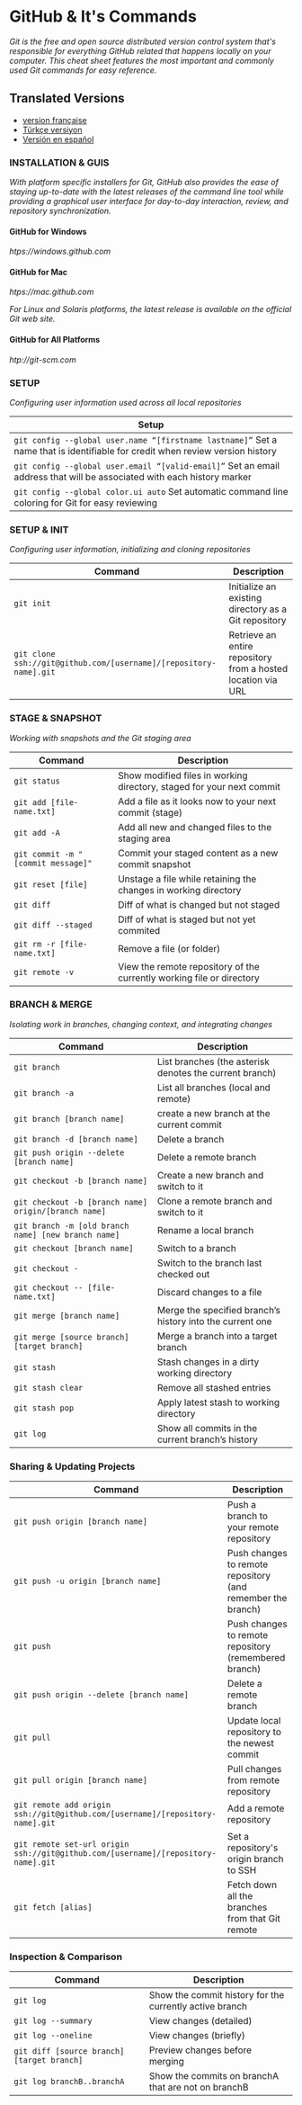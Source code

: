 GitHub & It's Commands
============
*Git is the free and open source distributed version control system that's responsible for everything GitHub related that happens locally on your computer. This cheat sheet features the most important and commonly used Git commands for easy reference.*


## Translated Versions
- [version française](READMEfr.md)
- [Türkçe versiyon](READMEtr.md)
- [Versión en español](READMEes.md)


### INSTALLATION & GUIS
_With platform specific installers for Git, GitHub also provides the ease of staying up-to-date with the latest releases of the command line tool while providing a graphical user interface for day-to-day interaction, review, and repository synchronization._

#### GitHub for Windows
_htps://windows.github.com_

#### GitHub for Mac
_htps://mac.github.com_

_For Linux and Solaris platforms, the latest release is available on the official Git web site._

#### GitHub for All Platforms
_htp://git-scm.com_

### SETUP
_Configuring user information used across all local repositories_

| Setup |
|-------|
|`git config --global user.name “[firstname lastname]”` Set a name that is identifiable for credit when review version history|
|`git config --global user.email “[valid-email]”` Set an email address that will be associated with each history marker|
|`git config --global color.ui auto` Set automatic command line coloring for Git for easy reviewing|

### SETUP & INIT
_Configuring user information, initializing and cloning repositories_

| Command | Description |
| ------- | ----------- |
| `git init` | Initialize an existing directory as a Git repository |
| `git clone ssh://git@github.com/[username]/[repository-name].git` | Retrieve an entire repository from a hosted location via URL |

### STAGE & SNAPSHOT
_Working with snapshots and the Git staging area_

| Command | Description |
| ------- | ----------- |
| `git status` | Show modified files in working directory, staged for your next commit |
| `git add [file-name.txt]` | Add a file as it looks now to your next commit (stage) |
| `git add -A` | Add all new and changed files to the staging area |
| `git commit -m "[commit message]"` | Commit your staged content as a new commit snapshot |
| `git reset [file]` | Unstage a file while retaining the changes in working directory |
| `git diff` | Diff of what is changed but not staged |
| `git diff --staged` | Diff of what is staged but not yet commited |
| `git rm -r [file-name.txt]` | Remove a file (or folder) |
| `git remote -v` | View the remote repository of the currently working file or directory |

### BRANCH & MERGE
_Isolating work in branches, changing context, and integrating changes_

| Command | Description |
| ------- | ----------- |
| `git branch` | List branches (the asterisk denotes the current branch) |
| `git branch -a` | List all branches (local and remote) |
| `git branch [branch name]` | create a new branch at the current commit |
| `git branch -d [branch name]` | Delete a branch |
| `git push origin --delete [branch name]` | Delete a remote branch |
| `git checkout -b [branch name]` | Create a new branch and switch to it |
| `git checkout -b [branch name] origin/[branch name]` | Clone a remote branch and switch to it |
| `git branch -m [old branch name] [new branch name]` | Rename a local branch |
| `git checkout [branch name]` | Switch to a branch |
| `git checkout -` | Switch to the branch last checked out |
| `git checkout -- [file-name.txt]` | Discard changes to a file |
| `git merge [branch name]` | Merge the specified branch’s history into the current one |
| `git merge [source branch] [target branch]` | Merge a branch into a target branch |
| `git stash` | Stash changes in a dirty working directory |
| `git stash clear` | Remove all stashed entries |
| `git stash pop` | Apply latest stash to working directory |
| `git log` | Show all commits in the current branch’s history |

### Sharing & Updating Projects

| Command | Description |
| ------- | ----------- |
| `git push origin [branch name]` | Push a branch to your remote repository |
| `git push -u origin [branch name]` | Push changes to remote repository (and remember the branch) |
| `git push` | Push changes to remote repository (remembered branch) |
| `git push origin --delete [branch name]` | Delete a remote branch |
| `git pull` | Update local repository to the newest commit |
| `git pull origin [branch name]` | Pull changes from remote repository |
| `git remote add origin ssh://git@github.com/[username]/[repository-name].git` | Add a remote repository |
| `git remote set-url origin ssh://git@github.com/[username]/[repository-name].git` | Set a repository's origin branch to SSH |
| `git fetch [alias]` | Fetch down all the branches from that Git remote |

### Inspection & Comparison

| Command | Description |
| ------- | ----------- |
| `git log` | Show the commit history for the currently active branch |
| `git log --summary` | View changes (detailed) |
| `git log --oneline` | View changes (briefly) |
| `git diff [source branch] [target branch]` | Preview changes before merging |
| `git log branchB..branchA` | Show the commits on branchA that are not on branchB |
